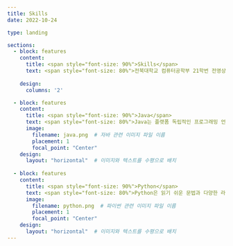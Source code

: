 ```yaml
---
title: Skills
date: 2022-10-24

type: landing

sections:
  - block: features
    content:
      title: <span style="font-size: 90%">Skills</span>
      text: <span style="font-size: 80%">전북대학교 컴퓨터공학부 21학번 전영상입니다. 백엔드에 관심있습니다. 연락은 아래를 통해주시면 감사하겠습니다.</span>
    
    design:
      columns: '2'

  - block: features
    content:
      title: <span style="font-size: 90%">Java</span>
      text: <span style="font-size: 80%">Java는 플랫폼 독립적인 프로그래밍 언어로, 다양한 어플리케이션에서 사용됩니다.</span>
      image:
        filename: java.png  # 자바 관련 이미지 파일 이름
        placement: 1
        focal_point: "Center"
    design:
      layout: "horizontal"  # 이미지와 텍스트를 수평으로 배치
      
  - block: features
    content:
      title: <span style="font-size: 90%">Python</span>
      text: <span style="font-size: 80%">Python은 읽기 쉬운 문법과 다양한 라이브러리로 유명한 프로그래밍 언어입니다.</span>
      image:
        filename: python.png  # 파이썬 관련 이미지 파일 이름
        placement: 1
        focal_point: "Center"
    design:
      layout: "horizontal"  # 이미지와 텍스트를 수평으로 배치
---
```

